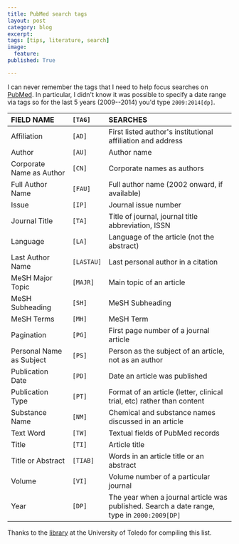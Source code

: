 ```yaml
---
title: PubMed search tags
layout: post
category: blog
excerpt:
tags: [tips, literature, search]
image:
  feature:
published: True

---
```


I can never remember the tags that I need to help focus searches on [PubMed](http://www.ncbi.nlm.nih.gov/pubmed/). In particular, I didn't know it was possible to specify a date range via tags so for the last 5 years (2009--2014) you'd type `2009:2014[dp]`.

| FIELD NAME               | `[TAG]`    | SEARCHES                                                                                  |  
| :----------------------- | :------- | :---------------------------------------------------------------------------------------- |  
| Affiliation              | `[AD]`     | First listed author's institutional affiliation and address                               |  
| Author                   | `[AU]`     | Author name                                                                               |  
| Corporate Name as Author | `[CN]`     | Corporate names as authors                                                                |  
| Full Author Name         | `[FAU]`    | Full author name (2002 onward, if available)                                              |  
| Issue                    | `[IP]`     | Journal issue number                                                                      |  
| Journal Title            | `[TA]`     | Title of journal, journal title abbreviation, ISSN                                        |  
| Language                 | `[LA]`     | Language of the article (not the abstract)                                                |  
| Last Author Name         | `[LASTAU]` | Last personal author in a citation                                                        |  
| MeSH Major Topic         | `[MAJR]`   | Main topic of an article                                                                  |  
| MeSH Subheading          | `[SH]`     | MeSH Subheading                                                                           |  
| MeSH Terms               | `[MH]`     | MeSH Term                                                                                 |  
| Pagination               | `[PG]`     | First page number of a journal article                                                    |  
| Personal Name as Subject | `[PS]`     | Person as the subject of an article, not as an author                                     |  
| Publication Date         | `[PD]`     | Date an article was published                                                             |  
| Publication Type         | `[PT]`     | Format of an article (letter, clinical trial, etc) rather than content                    |  
| Substance Name           | `[NM]`     | Chemical and substance names discussed in an article                                      |  
| Text Word                | `[TW]`     | Textual fields of PubMed records                                                          |  
| Title                    | `[TI]`     | Article title                                                                             |  
| Title or Abstract        | `[TIAB]`   | Words in an article title or an abstract                                                  |  
| Volume                   | `[VI]`     | Volume number of a particular journal                                                     |  
| Year                     | `[DP]`     | The year when a journal article was published. Search a date range, type in `2000:2009[DP]` |  

Thanks to the [library](http://libguides.utoledo.edu/content.php?pid=83190&sid=621039) at the University of Toledo for compiling this list.
